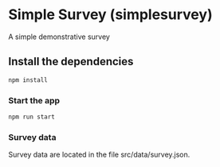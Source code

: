 # Simple Survey (simplesurvey)

A simple demonstrative survey

## Install the dependencies

```bash
npm install
```

### Start the app

```bash
npm run start
```

### Survey data

Survey data are located in the file src/data/survey.json.
